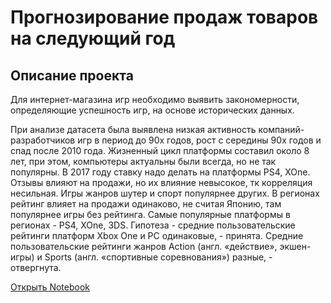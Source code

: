 # Прогнозирование продаж товаров на следующий год
## Описание проекта

Для интернет-магазина игр необходимо выявить закономерности, определяющие успешность игр, на основе исторических данных.

При анализе датасета была выявлена низкая активность компаний-разработчиков игр в период до 90х годов, рост с середины 90х годов и спад после 2010 года. Жизненный цикл платформы составил около 8 лет, при этом, компьютеры актуальны были всегда, но не так популярны. В 2017 году ставку надо делать на платформы PS4, XOne. Отзывы влияют на продажи, но их влияние невысокое, тк корреляция несильная. Игры жанров шутер и спорт популярнее других. В регионах рейтинг влияет на продажи одинаково, не считая Японию, там популярнее игры без рейтинга. Самые популярные платформы в регионах - PS4, XOne, 3DS. Гипотеза - средние пользовательские рейтинги платформ Xbox One и PC одинаковые, - принята. Средние пользовательские рейтинги жанров Action (англ. «действие», экшен-игры) и Sports (англ. «спортивные соревнования») разные, - отвергнута.

[Открыть Notebook](https://github.com/S1udent/yandex-practicum/blob/main/5-Прогнозирование%20продаж%20товаров%20на%20следующий%20год/Прогнозирование%20продаж%20товара%20на%20следующий%20год.ipynb)
